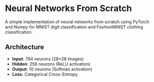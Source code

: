 # Neural Networks From Scratch

A simple implementation of neural networks from scratch using PyTorch and Numpy for MNIST digit classification and FashionMINST clothing classification.


## Architecture

- **Input**: 784 neurons (28×28 images)
- **Hidden**: 256 neurons (ReLU activation)
- **Output**: 10 neurons (Softmax activation)
- **Loss**: Categorical Cross-Entropy
